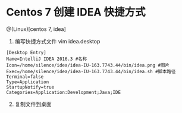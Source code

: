 # Centos 7 创建 IDEA 快捷方式
@(Linux)[centos 7, idea]
1. 编写快捷方式文件 vim idea.desktop
``` vim
[Desktop Entry]
Name=IntelliJ IDEA 2016.3 #名称
Icon=/home/silence/idea/idea-IU-163.7743.44/bin/idea.png #图片
Exec=/home/silence/idea/idea-IU-163.7743.44/bin/idea.sh #脚本路径
Terminal=false
Type=Application
StartupNotify=true
Categories=Application:Development;Java;IDE
```
2. 复制文件到桌面